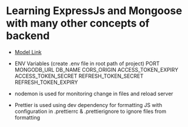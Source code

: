 # Learning ExpressJs and Mongoose with many other concepts of backend

- [Model Link](https://app.eraser.io/workspace/YtPqZ1VogxGy1jzIDkzj?origin=share)
- ENV Variables (create .env file in root path of project)
PORT
MONGODB_URL
DB_NAME
CORS_ORIGIN
ACCESS_TOKEN_EXPIRY
ACCESS_TOKEN_SECRET
REFRESH_TOKEN_SECRET
REFRESH_TOKEN_EXPIRY
- nodemon is used for monitoring change in files and reload server

- Prettier is used using dev dependency for formatting JS with configuration in .prettierrc & .prettierignore to ignore files from formatting
